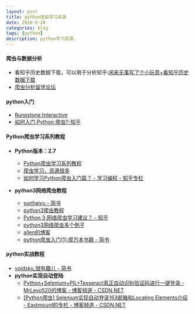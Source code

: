 ```yaml
---
layout: post
title: python爬虫学习资源
date: 2016-5-28
categories: blog
tags: [python]
description: python学习资源.
---
```



#### 爬虫与数据分析

- 看知乎历史数据下载，可以用于分析知乎:[闲来无事写了个小玩意+看知乎历史数据下载](https://zhuanlan.zhihu.com/p/22887287)
- [爬虫分析留学论坛](https://www.zhihu.com/question/27621722/answer/127684753?from=profile_answer_card)

#### python入门
- [Runestone Interactive](http://interactivepython.org/runestone/default/user/login)
- [如何入门 Python 爬虫?-知乎](https://www.zhihu.com/question/20899988)


#### Python爬虫学习系列教程
- **Python版本：2.7**               
	+ [Python爬虫学习系列教程](http://cuiqingcai.com/1052.html)        
	+ [爬虫学习，资源很多](http://cuiqingcai.com/tag/%E7%88%AC%E8%99%AB)
	+ [如何学习Python爬虫入门篇？ - 学习编程 - 知乎专栏](https://zhuanlan.zhihu.com/p/21479334?refer=passer)

- **python3网络爬虫教程**
	+ [sunhaiyu - 简书](http://www.jianshu.com/users/4943cb2c6ea4/latest_articles)
	+ [python3爬虫教程](http://aljun.me/category/python%E7%88%AC%E8%99%AB)
	+ [Python 3 网络爬虫学习建议？ - 知乎](https://www.zhihu.com/question/41277528)
	+ [python3网络爬虫多个例子](http://lovenight.github.io/categories/%E7%BC%96%E7%A8%8B/Python/)
	+ [allen的博客](http://allenwu.itscoder.com/python#undefined)
	+ [python爬虫入门(1):爬万本书籍 - 简书](http://www.jianshu.com/p/389fc7e1e491)

#### python实战教程     
- [voidsky_很有趣儿 - 简书](http://www.jianshu.com/users/30f737ee0051/latest_articles)
- **python实现自动登陆**    
	+ [Python+Selenium+PIL+Tesseract真正自动识别验证码进行一键登录 - MrLevo520的博客 - 博客频道 - CSDN.NET](http://blog.csdn.net/MrLevo520/article/details/51901579)
	+ [[Python爬虫] Selenium实现自动登录163邮箱和Locating Elements介绍 - Eastmount的专栏 - 博客频道 - CSDN.NET](http://blog.csdn.net/eastmount/article/details/47825633)










